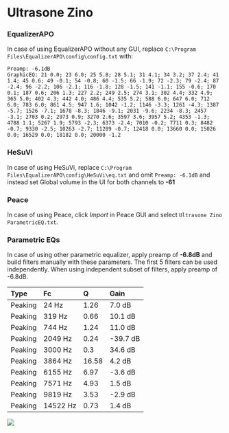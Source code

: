 # Ultrasone Zino

### EqualizerAPO
In case of using EqualizerAPO without any GUI, replace `C:\Program Files\EqualizerAPO\config\config.txt`
with:
```
Preamp: -6.1dB
GraphicEQ: 21 0.0; 23 6.0; 25 5.8; 28 5.1; 31 4.1; 34 3.2; 37 2.4; 41 1.4; 45 0.6; 49 -0.1; 54 -0.8; 60 -1.5; 66 -1.9; 72 -2.3; 79 -2.4; 87 -2.4; 96 -2.2; 106 -2.1; 116 -1.8; 128 -1.5; 141 -1.1; 155 -0.6; 170 0.1; 187 0.6; 206 1.3; 227 2.2; 249 2.5; 274 3.1; 302 4.4; 332 4.9; 365 5.0; 402 4.3; 442 4.0; 486 4.4; 535 5.2; 588 6.0; 647 6.0; 712 6.0; 783 6.0; 861 4.5; 947 1.6; 1042 -1.2; 1146 -3.3; 1261 -4.3; 1387 -5.7; 1526 -7.1; 1678 -8.3; 1846 -9.1; 2031 -9.6; 2234 -8.3; 2457 -3.1; 2703 0.2; 2973 0.9; 3270 2.6; 3597 3.6; 3957 5.2; 4353 -1.3; 4788 1.1; 5267 1.9; 5793 -2.3; 6373 -2.4; 7010 -0.2; 7711 0.3; 8482 -0.7; 9330 -2.5; 10263 -2.7; 11289 -0.7; 12418 0.0; 13660 0.0; 15026 0.0; 16529 0.0; 18182 0.0; 20000 -1.2
```

### HeSuVi
In case of using HeSuVi, replace `C:\Program Files\EqualizerAPO\config\HeSuVi\eq.txt` and omit `Preamp:
-6.1dB` and instead set Global volume in the UI for both channels to **-61**

### Peace
In case of using Peace, click *Import* in Peace GUI and select `Ultrasone Zino ParametricEQ.txt`.

### Parametric EQs
In case of using other parametric equalizer, apply preamp of **-6.8dB** and build filters manually
with these parameters. The first 5 filters can be used independently.
When using independent subset of filters, apply preamp of -6.8dB.

| Type    | Fc       |     Q | Gain     |
|:--------|:---------|:------|:---------|
| Peaking | 24 Hz    |  1.26 | 7.0 dB   |
| Peaking | 319 Hz   |  0.66 | 10.1 dB  |
| Peaking | 744 Hz   |  1.24 | 11.0 dB  |
| Peaking | 2049 Hz  |  0.24 | -39.7 dB |
| Peaking | 3000 Hz  |  0.3  | 34.6 dB  |
| Peaking | 3864 Hz  | 16.58 | 4.2 dB   |
| Peaking | 6155 Hz  |  6.97 | -3.6 dB  |
| Peaking | 7571 Hz  |  4.93 | 1.5 dB   |
| Peaking | 9819 Hz  |  3.53 | -2.9 dB  |
| Peaking | 14522 Hz |  0.73 | 1.4 dB   |

![](https://raw.githubusercontent.com/jaakkopasanen/AutoEq/master/results/innerfidelity/sbaf-serious/Ultrasone%20Zino/Ultrasone%20Zino.png)